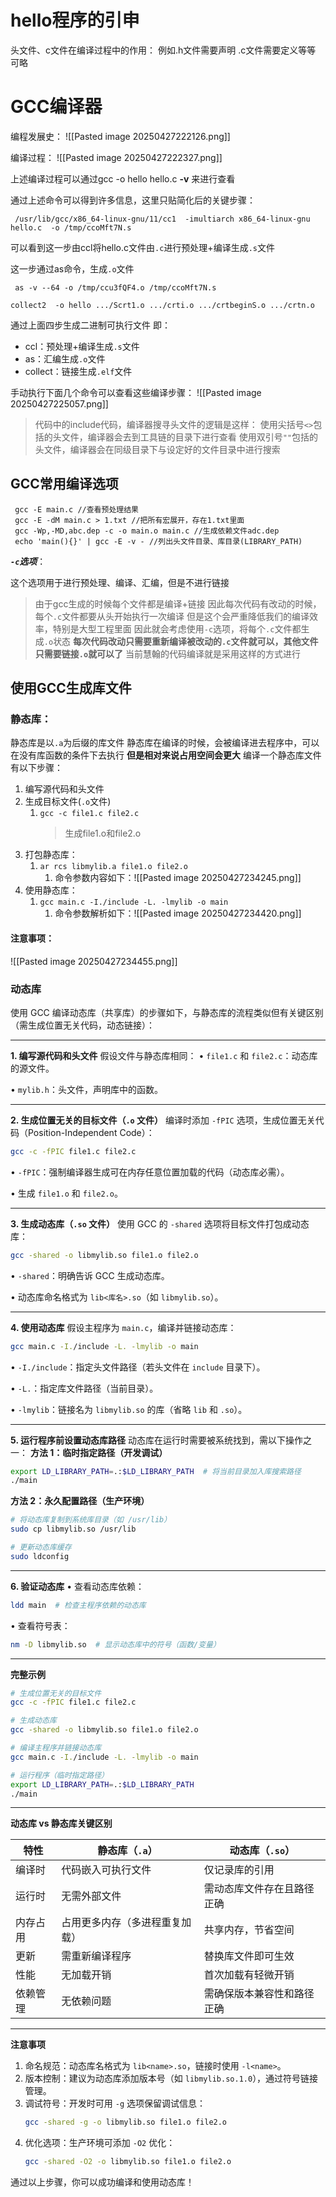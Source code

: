 
# hello程序的引申

头文件、c文件在编译过程中的作用：
例如.h文件需要声明
.c文件需要定义等等
可略
# GCC编译器

编程发展史：
![[Pasted image 20250427222126.png]]

编译过程：
![[Pasted image 20250427222327.png]]

上述编译过程可以通过gcc -o hello hello.c **-v**
来进行查看

通过上述命令可以得到许多信息，这里只贴简化后的关键步骤：
```
 /usr/lib/gcc/x86_64-linux-gnu/11/cc1  -imultiarch x86_64-linux-gnu hello.c  -o /tmp/ccoMft7N.s
```
可以看到这一步由ccl将hello.c文件由`.c`进行预处理+编译生成`.s`文件

这一步通过as命令，生成`.o`文件
```
 as -v --64 -o /tmp/ccu3fQF4.o /tmp/ccoMft7N.s
```


```
collect2  -o hello .../Scrt1.o .../crti.o .../crtbeginS.o .../crtn.o
```

通过上面四步生成二进制可执行文件
即：
- ccl：预处理+编译生成`.s`文件
- as：汇编生成`.o`文件
- collect：链接生成`.elf`文件

手动执行下面几个命令可以查看这些编译步骤：
![[Pasted image 20250427225057.png]]

>代码中的include代码，编译器搜寻头文件的逻辑是这样：
>使用尖括号`<>`包括的头文件，编译器会去到工具链的目录下进行查看
>使用双引号`""`包括的头文件，编译器会在同级目录下与设定好的文件目录中进行搜索


## GCC常用编译选项

```
 gcc -E main.c //查看预处理结果
 gcc -E -dM main.c > 1.txt //把所有宏展开，存在1.txt里面
 gcc -Wp,-MD,abc.dep -c -o main.o main.c //生成依赖文件adc.dep
 echo 'main(){}' | gcc -E -v - //列出头文件目录、库目录(LIBRARY_PATH)
```
 
 ***`-c`选项***：

这个选项用于进行预处理、编译、汇编，但是不进行链接
>由于gcc生成的时候每个文件都是编译+链接
>因此每次代码有改动的时候，每个`.c`文件都要从头开始执行一次编译
>但是这个会严重降低我们的编译效率，特别是大型工程里面
>因此就会考虑使用`-c`选项，将每个`.c`文件都生成`.o`状态
>**每次代码改动只需要重新编译被改动的`.c`文件就可以，其他文件只需要链接`.o`就可以了**
>当前慧翰的代码编译就是采用这样的方式进行



## 使用GCC生成库文件

### 静态库：

静态库是以`.a`为后缀的库文件
静态库在编译的时候，会被编译进去程序中，可以在没有库函数的条件下去执行
**但是相对来说占用空间会更大**
编译一个静态库文件有以下步骤：
1. 编写源代码和头文件
2. 生成目标文件(`.o`文件)
	1. `gcc -c file1.c file2.c`
	    > 生成file1.o和file2.o
3. 打包静态库：
	1. `ar rcs libmylib.a file1.o file2.o`
		1. 命令参数内容如下：![[Pasted image 20250427234245.png]]
4. 使用静态库：
	1. `gcc main.c -I./include -L. -lmylib -o main`
		1. 命令参数解析如下：![[Pasted image 20250427234420.png]]
#### 注意事项：
![[Pasted image 20250427234455.png]]

### 动态库

使用 GCC 编译动态库（共享库）的步骤如下，与静态库的流程类似但有关键区别（需生成位置无关代码，动态链接）：

---

**1. 编写源代码和头文件**
假设文件与静态库相同：
• `file1.c` 和 `file2.c`：动态库的源文件。

• `mylib.h`：头文件，声明库中的函数。


---

**2. 生成位置无关的目标文件（`.o` 文件）**
编译时添加 `-fPIC` 选项，生成位置无关代码（Position-Independent Code）：
```bash
gcc -c -fPIC file1.c file2.c
```
• `-fPIC`：强制编译器生成可在内存任意位置加载的代码（动态库必需）。

• 生成 `file1.o` 和 `file2.o`。


---

**3. 生成动态库（`.so` 文件）**
使用 GCC 的 `-shared` 选项将目标文件打包成动态库：
```bash
gcc -shared -o libmylib.so file1.o file2.o
```
• `-shared`：明确告诉 GCC 生成动态库。

• 动态库命名格式为 `lib<库名>.so`（如 `libmylib.so`）。


---

**4. 使用动态库**
假设主程序为 `main.c`，编译并链接动态库：
```bash
gcc main.c -I./include -L. -lmylib -o main
```
• `-I./include`：指定头文件路径（若头文件在 `include` 目录下）。

• `-L.`：指定库文件路径（当前目录）。

• `-lmylib`：链接名为 `libmylib.so` 的库（省略 `lib` 和 `.so`）。


---

**5. 运行程序前设置动态库路径**
动态库在运行时需要被系统找到，需以下操作之一：
**方法 1：临时指定路径（开发调试）**
```bash
export LD_LIBRARY_PATH=.:$LD_LIBRARY_PATH  # 将当前目录加入库搜索路径
./main
```

**方法 2：永久配置路径（生产环境）**
```bash
# 将动态库复制到系统库目录（如 /usr/lib）
sudo cp libmylib.so /usr/lib

# 更新动态库缓存
sudo ldconfig
```

---

**6. 验证动态库**
• 查看动态库依赖：

  ```bash
  ldd main  # 检查主程序依赖的动态库
  ```
• 查看符号表：

  ```bash
  nm -D libmylib.so  # 显示动态库中的符号（函数/变量）
  ```

---

**完整示例**
```bash
# 生成位置无关的目标文件
gcc -c -fPIC file1.c file2.c

# 生成动态库
gcc -shared -o libmylib.so file1.o file2.o

# 编译主程序并链接动态库
gcc main.c -I./include -L. -lmylib -o main

# 运行程序（临时指定路径）
export LD_LIBRARY_PATH=.:$LD_LIBRARY_PATH
./main
```

---

**动态库 vs 静态库关键区别**

| 特性               | 静态库（`.a`）                 | 动态库（`.so`）                  |
|--------------------|-------------------------------|----------------------------------|
| 编译时         | 代码嵌入可执行文件             | 仅记录库的引用                   |
| 运行时         | 无需外部文件                  | 需动态库文件存在且路径正确       |
| 内存占用       | 占用更多内存（多进程重复加载） | 共享内存，节省空间               |
| 更新           | 需重新编译程序                | 替换库文件即可生效               |
| 性能           | 无加载开销                    | 首次加载有轻微开销               |
| 依赖管理       | 无依赖问题                    | 需确保版本兼容性和路径正确       |

---

**注意事项**
1. 命名规范：动态库名格式为 `lib<name>.so`，链接时使用 `-l<name>`。
2. 版本控制：建议为动态库添加版本号（如 `libmylib.so.1.0`），通过符号链接管理。
3. 调试符号：开发时可用 `-g` 选项保留调试信息：
   ```bash
   gcc -shared -g -o libmylib.so file1.o file2.o
   ```
4. 优化选项：生产环境可添加 `-O2` 优化：
   ```bash
   gcc -shared -O2 -o libmylib.so file1.o file2.o
   ```

通过以上步骤，你可以成功编译和使用动态库！




